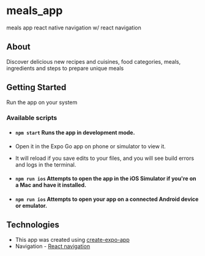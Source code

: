 # meals_app
meals app 
react native navigation w/ react navigation

## About
Discover delicious new recipes and cuisines, food categories, meals, ingredients and steps to prepare unique meals

## Getting Started
Run the app on your system
### Available scripts
- ####  `npm start`  Runs the app in development mode.
- Open it in the Expo Go app on phone or simulator to view it. 
- It will reload if you save edits to your files, and you will see build errors and logs in the terminal.

- ####  `npm run ios`  Attempts to open the app in the iOS Simulator if you're on a Mac and have it installed.
- ####  `npm run ios` Attempts to open your app on a connected Android device or emulator.

## Technologies
- This app was created using [create-expo-app](https://docs.expo.dev/get-started/create-a-new-app/)
- Navigation - [React navigation](https://reactnavigation.org/docs/getting-started)
